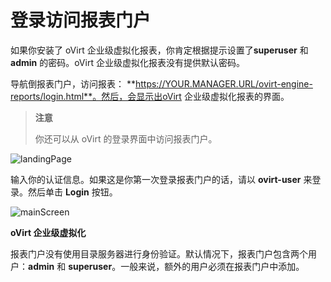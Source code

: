 # 登录访问报表门户

如果你安装了 oVirt 企业级虚拟化报表，你肯定根据提示设置了**superuser** 和 **admin** 的密码。oVirt 企业级虚拟化报表没有提供默认密码。

导航倒报表门户，访问报表：
**https://YOUR.MANAGER.URL/ovirt-engine-reports/login.html**。然后，会显示出oVirt 企业级虚拟化报表的界面。

> **注意**
>
> 你还可以从 oVirt 的登录界面中访问报表门户。

![landingPage](images/oVirt_landingPage.png)

输入你的认证信息。如果这是你第一次登录报表门户的话，请以 **ovirt-user** 来登录。然后单击 **Login** 按钮。

![mainScreen](images/oVirt_mainScreen.png)

**oVirt 企业级虚拟化**

报表门户没有使用目录服务器进行身份验证。默认情况下，报表门户包含两个用户：**admin** 和 **superuser**。一般来说，额外的用户必须在报表门户中添加。

